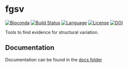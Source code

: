 # fgsv

[![Bioconda][bioconda-badge-link]][bioconda-link]
[![Build Status][github-badge]][github-link]
[![Language][scala-badge]][scala-link]
[![License][license-badge]][license-link]
[![DOI][doi-badge]][doi-link]

[bioconda-badge-link]: https://img.shields.io/conda/dn/bioconda/fgsv.svg?label=Bioconda
[bioconda-link]:       http://bioconda.github.io/recipes/fgsv/README.html
[github-badge]:        https://github.com/fulcrumgenomics/fgsv/actions/workflows/unittests.yaml/badge.svg
[github-link]:         https://github.com/fulcrumgenomics/fgsv/actions/workflows/unittests.yaml
[scala-badge]:         https://img.shields.io/badge/language-scala-c22d40.svg
[scala-link]:          https://www.scala-lang.org/
[license-badge]:       https://img.shields.io/badge/license-MIT-blue.svg
[license-link]:        https://github.com/fulcrumgenomics/fgsv/blob/main/LICENSE
[doi-badge]:           https://zenodo.org/badge/454071954.svg
[doi-link]:            https://zenodo.org/doi/10.5281/zenodo.10452647


Tools to find evidence for structural variation.

## Documentation

Documentation can be found in the [docs folder](docs/01_Introduction.md)
